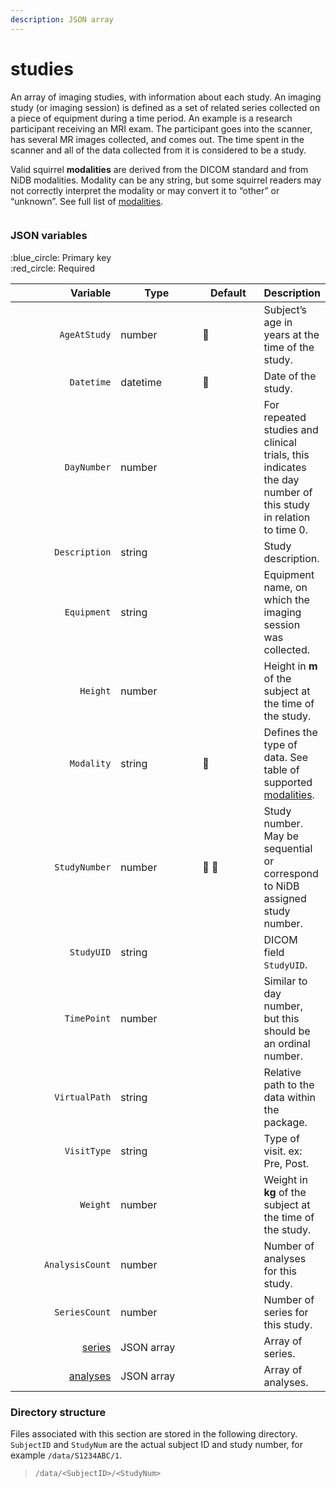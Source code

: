 ```yaml
---
description: JSON array
---
```


# studies

An array of imaging studies, with information about each study. An imaging study (or imaging session) is defined as a set of related series collected on a piece of equipment during a time period. An example is a research participant receiving an MRI exam. The participant goes into the scanner, has several MR images collected, and comes out. The time spent in the scanner and all of the data collected from it is considered to be a study.

Valid squirrel **modalities** are derived from the DICOM standard and from NiDB modalities. Modality can be any string, but some squirrel readers may not correctly interpret the modality or may convert it to “other” or “unknown”. See full list of [modalities](../../../../modalities.md).

<figure><img src="https://mermaid.ink/img/pako:eNqVlEFvgjAUx78KqSHBRBazsAtLPG2XZdmSeVu4POlDOoGStmwS43dfSykKelAO9P3b37-vfU85kJRTJDHZCqhz7_0rqTz9CM5V8Lb-_OiieRiuKCgIzGv-fEL0fA3pDrYY9ON0ldVYsAplMEQTAvc1ClZipWRwFk8okzikLFWMVyDaYKLnFu5mw9VW8KaGCopW6sSd8px0-_aobDY_mOrULnDrThtGNZTpjfrxCsE3EsUvmMPI4FxcYVml9LK-YgeP1EDbRCa1LofJ3A2Xy_ZSTAYucIjvW0v4YBokoJQZK0yPTOigS9QUxYBy1GjfP-uLwU7SwiftdRNz5xt63p2jF9bj1MThLmIMLrYGp0aG4QqqLdAbjm-YIp5lWbbQ1RJ8hyEFmYMQ0MaPY9Moyz3GSRXusY5KcYtxYh86eovXevofzWDAp-VyYS3xLIqiPg7_GFV5HNV7siAlihIY1R-Hg9kqISrHEhMS65BiBk2hEpJUR402tS4-vlKmuCBxBoXEBYFG8XVbpSRWokEHvTDQ35rSTeo_6jfnZW86_gPjwJGq?type=png" alt=""><figcaption></figcaption></figure>

### JSON variables

:blue\_circle: Primary key\
:red\_circle: Required

<table data-full-width="true"><thead><tr><th width="186" align="right">Variable</th><th width="151">Type</th><th width="101">Default</th><th>Description</th></tr></thead><tbody><tr><td align="right"><code>AgeAtStudy</code></td><td>number</td><td><span data-gb-custom-inline data-tag="emoji" data-code="1f534">🔴</span></td><td>Subject’s age in years at the time of the study.</td></tr><tr><td align="right"><code>Datetime</code></td><td>datetime</td><td><span data-gb-custom-inline data-tag="emoji" data-code="1f534">🔴</span></td><td>Date of the study.</td></tr><tr><td align="right"><code>DayNumber</code></td><td>number</td><td></td><td>For repeated studies and clinical trials, this indicates the day number of this study in relation to time 0.</td></tr><tr><td align="right"><code>Description</code></td><td>string</td><td></td><td>Study description.</td></tr><tr><td align="right"><code>Equipment</code></td><td>string</td><td></td><td>Equipment name, on which the imaging session was collected.</td></tr><tr><td align="right"><code>Height</code></td><td>number</td><td></td><td>Height in <strong>m</strong> of the subject at the time of the study.</td></tr><tr><td align="right"><code>Modality</code></td><td>string</td><td><span data-gb-custom-inline data-tag="emoji" data-code="1f534">🔴</span></td><td>Defines the type of data. See table of supported <a href="../../../../modalities.md">modalities</a>.</td></tr><tr><td align="right"><code>StudyNumber</code></td><td>number</td><td><span data-gb-custom-inline data-tag="emoji" data-code="1f534">🔴</span> <span data-gb-custom-inline data-tag="emoji" data-code="1f535">🔵</span></td><td>Study number. May be sequential or correspond to NiDB assigned study number.</td></tr><tr><td align="right"><code>StudyUID</code></td><td>string</td><td></td><td>DICOM field <code>StudyUID</code>.</td></tr><tr><td align="right"><code>TimePoint</code></td><td>number</td><td></td><td>Similar to day number, but this should be an ordinal number.</td></tr><tr><td align="right"><code>VirtualPath</code></td><td>string</td><td></td><td>Relative path to the data within the package.</td></tr><tr><td align="right"><code>VisitType</code></td><td>string</td><td></td><td>Type of visit. ex: Pre, Post.</td></tr><tr><td align="right"><code>Weight</code></td><td>number</td><td></td><td>Weight in <strong>kg</strong> of the subject at the time of the study.</td></tr><tr><td align="right"><code>AnalysisCount</code></td><td>number</td><td></td><td>Number of analyses for this study.</td></tr><tr><td align="right"><code>SeriesCount</code></td><td>number</td><td></td><td>Number of series for this study.</td></tr><tr><td align="right"><a href="series/">series</a></td><td>JSON array</td><td></td><td>Array of series.</td></tr><tr><td align="right"><a href="analysis.md">analyses</a></td><td>JSON array</td><td></td><td>Array of analyses.</td></tr></tbody></table>

### Directory structure

Files associated with this section are stored in the following directory. `SubjectID` and `StudyNum` are the actual subject ID and study number, for example `/data/S1234ABC/1`.

> `/data/<SubjectID>/<StudyNum>`
